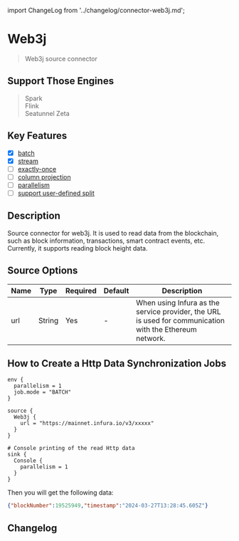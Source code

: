 import ChangeLog from '../changelog/connector-web3j.md';

# Web3j

> Web3j source connector

## Support Those Engines

> Spark<br/>
> Flink<br/>
> Seatunnel Zeta<br/>

## Key Features

- [x] [batch](../../concept/connector-v2-features.md)
- [x] [stream](../../concept/connector-v2-features.md)
- [ ] [exactly-once](../../concept/connector-v2-features.md)
- [ ] [column projection](../../concept/connector-v2-features.md)
- [ ] [parallelism](../../concept/connector-v2-features.md)
- [ ] [support user-defined split](../../concept/connector-v2-features.md)

## Description

Source connector for web3j. It is used to read data from the blockchain, such as block information, transactions, smart contract events, etc.  Currently, it supports reading block height data.

## Source Options

| Name |  Type  | Required | Default |                                               Description                                               |
|------|--------|----------|---------|---------------------------------------------------------------------------------------------------------|
| url  | String | Yes      | -       | When using Infura as the service provider, the URL is used for communication with the Ethereum network. |

## How to Create a Http Data Synchronization Jobs

```hocon
env {
  parallelism = 1
  job.mode = "BATCH"
}

source {
  Web3j {
    url = "https://mainnet.infura.io/v3/xxxxx"
  }
}

# Console printing of the read Http data
sink {
  Console {
    parallelism = 1
  }
}
```

Then you will get the following data:

```json
{"blockNumber":19525949,"timestamp":"2024-03-27T13:28:45.605Z"}
```

## Changelog

<ChangeLog />
